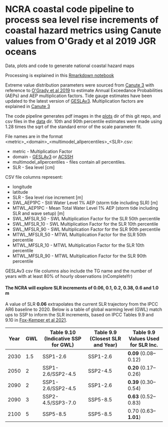 # NCRA coastal code pipeline to process sea level rise increments of coastal hazard metrics using Canute values from O'Grady et al 2019 JGR oceans
Data, plots and code to generate national coastal hazard maps

Processing is explained in this [Rmarkdown notebook](https://htmlpreview.github.io/?https://github.com/AusClimateService/ncra_coastal_hazards/blob/main/Extreme_water_level_hazards.html)

Extreme value distribution parameters were sourced from [Canute 3](https://shiny.csiro.au/Canute3_0/) with reference to [O'Grady et al 2019](https://agupubs.onlinelibrary.wiley.com/doi/full/10.1029/2018JC014871) to estimate Annual Exceedance Probabilities (AEPs) and AEP multiplication factors. Tide gauge estimates have been updated to the latest version of [GESLAv3](https://gesla787883612.wordpress.com/). Multiplication factors are explained in [Canute 3](https://shiny.csiro.au/Canute3_0/) 

The code pipeline generates pdf images in the [plots](https://github.com/AusClimateService/ncra_coastal_hazards/tree/main/plots) dir of this git repo, and csv files in the [data](https://github.com/AusClimateService/ncra_coastal_hazards/tree/main/data) dir. 10th and 90th percentile estimates were made using 1.28 times the sqrt of the standard error of the scale parameter fit.    
  
File names are in the format \<metric\>\_\<domain\>\_\<multimodel\_allpercentiles\>\_\<SLR\>\.csv:  
  
* metric - Multiplication Factor
* domain - [GESLAv3](https://gesla787883612.wordpress.com/) or [ACSSH](https://data.csiro.au/collection/csiro:29013?q=coast%20hindcast&_st=keyword&_str=4&_si=2)
* multimodel_allpercentiles - files contain all percentiles.
* SLR - Sea level [cm]  
  
CSV file columns represent:  
  
* longitude
* latitude
* SLR - Sea level rise increment [m]
* SWL_AEP1PC - Still Water Level 1% AEP (storm tide including SLR) [m]
* MTWL_AEP1PC - Mean Total Water Level 1% AEP (storm tide including SLR and wave setup) [m]
* SWL_MFSLR_50 - SWL Multiplication Factor for the SLR 50th percentile 
* SWL_MFSLR_10 - SWL Multiplication Factor for the SLR 10th percentile 
* SWL_MFSLR_90 - SWL Multiplication Factor for the SLR 90th percentile 
* MTWL_MFSLR_50 - MTWL Multiplication Factor for the SLR 50th percentile 
* MTWL_MFSLR_10 - MTWL Multiplication Factor for the SLR 10th percentile 
* MTWL_MFSLR_90 - MTWL Multiplication Factor for the SLR 90th percentile
   
GESLAv3 csv file columns also include the TG name and the number of years with at least 80% of hourly observations (nCompleteYr)  
   
#### The NCRA will explore SLR increments of 0.06, 0.1, 0.2, 0.38, 0.6 and 1.0 m
  
A value of SLR **0.06** extrapolates the current SLR trajectory from the IPCC AR6 baseline to 2020. Below is a table of global warming level (GWL) match ups to SSP to inform the SLR increments, based on IPCC Tables 9.9 and 9.10 in [Fox-Kemper et al 2021](https://www.ipcc.ch/report/ar6/wg1/downloads/report/IPCC_AR6_WGI_Chapter09.pdf).   
  
| Year | GWL | Table 9.10 (Indicative SSP for GWL) | Table 9.9 (Closest SLR and Year) | Table 9.9 Values Used for SLR Inc. |
|------|-----|-------------------------------------|----------------------------------|------------------------------------|
| 2030 | 1.5 | SSP1-2.6                            | SSP1-2.6                         | **0.09** (0.08–0.12)                   |
| 2050 | 2   | SSP1-2.6/SSP2-4.5                   | SSP2-4.5                         | **0.20** (0.17–0.26)                   |
| 2090 | 2   | SSP1-2.6/SSP2-4.5                   | SSP1-2.6                         | **0.39** (0.30–0.54)                   |
| 2090 | 3   | SSP2-4.5/SSP3-7.0                   | SSP5-8.5                         | **0.63** (0.52–0.83)                   |
| 2100 | 5   | SSP5-8.5                            | SSP5-8.5                         | 0.70 (0.63–**1.01**)                   |
